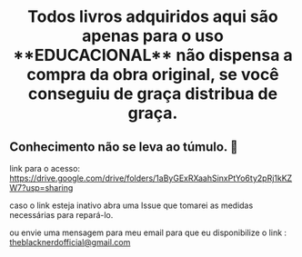 <h1 align="center">Todos livros adquiridos aqui são apenas para o uso **EDUCACIONAL** não dispensa a compra da obra original, se você conseguiu de graça distribua de graça.</h1>

## Conhecimento não se leva ao túmulo. :brain: 

link para o acesso: https://drive.google.com/drive/folders/1aByGExRXaahSinxPtYo6ty2pRj1kKZW7?usp=sharing

caso o link esteja inativo abra uma Issue que tomarei as medidas necessárias para repará-lo.

ou envie uma mensagem para meu email para que eu disponibilize o link : theblacknerdofficial@gmail.com
